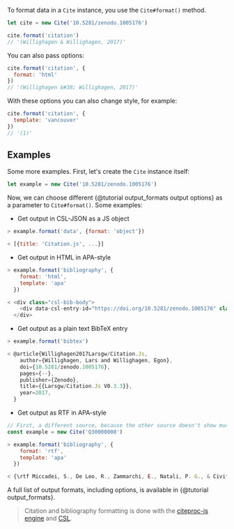 To format data in a `Cite` instance, you use the `Cite#format()` method.

```js
let cite = new Cite('10.5281/zenodo.1005176')

cite.format('citation')
// '(Willighagen & Willighagen, 2017)'
```

You can also pass options:

```js
cite.format('citation', {
  format: 'html'
})
// '(Willighagen &#38; Willighagen, 2017)'
```

With these options you can also change style, for example:

```js
cite.format('citation', {
  template: 'vancouver'
})
// '(1)'
```

## Examples

Some more examples. First, let's create the `Cite` instance itself:

```js
let example = new Cite('10.5281/zenodo.1005176')
```

Now, we can choose different {@tutorial output_formats output options} as a parameter to `Cite#format()`. Some examples:


  * Get output in CSL-JSON as a JS object

```js
> example.format('data', {format: 'object'})

< [{title: 'Citation.js', ...}]
```

  * Get output in HTML in APA-style

```js
> example.format('bibliography', {
    format: 'html',
    template: 'apa'
  })

< <div class="csl-bib-body">
    <div data-csl-entry-id="https://doi.org/10.5281/zenodo.1005176" class="csl-entry">Willighagen, L., &#38; Willighagen, E. (2017, October 9). Larsgw/Citation.Js V0.3.3. Zenodo. https://doi.org/10.5281/zenodo.1005176</div>
  </div>
```

  * Get output as a plain text BibTeX entry

```js
> example.format('bibtex')

< @article{Willighagen2017Larsgw/Citation.Js,
    author={Willighagen, Lars and Willighagen, Egon},
    doi={10.5281/zenodo.1005176},
    pages={--},
    publisher={Zenodo},
    title={{Larsgw/Citation.Js V0.3.3}},
    year=2017,
  }
```

  * Get output as RTF in APA-style

```js
// First, a different source, because the other source doesn't show much text styling
const example = new Cite('Q30000000')

> example.format('bibliography', {
    format: 'rtf',
    template: 'apa'
  })

< {\rtf Miccadei, S., De Leo, R., Zammarchi, E., Natali, P. G., & Civitareale, D. (2002). The Synergistic Activity of Thyroid Transcription Factor 1 and Pax 8 Relies on the Promoter/Enhancer Interplay. {\i{}Molecular Endocrinology}, {\i{}16}(4), 837\uc0\u8211{}846. https://doi.org/10.1210/MEND.16.4.0808}
```

A full list of output formats, including options, is available in {@tutorial output_formats}.

> Citation and bibliography formatting is done with the [citeproc-js engine](https://github.com/Juris-M/citeproc-js/) and [CSL](http://citationstyles.org).

